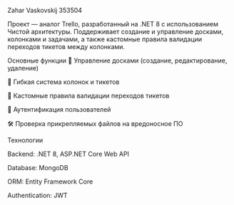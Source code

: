 Zahar Vaskovskij 353504

Проект — аналог Trello, разработанный на .NET 8 с использованием Чистой архитектуры.
Поддерживает создание и управление досками, колонками и задачами, а также кастомные правила валидации переходов тикетов между колонками.

Основные функции
📌 Управление досками (создание, редактирование, удаление)

📌 Гибкая система колонок и тикетов

🔄 Кастомные правила валидации переходов тикетов

🔐 Аутентификация пользователей

🛠 Проверка прикрепляемых файлов на вредоносное ПО

Технологии

Backend: .NET 8, ASP.NET Core Web API

Database: MongoDB

ORM: Entity Framework Core

Authentication: JWT
